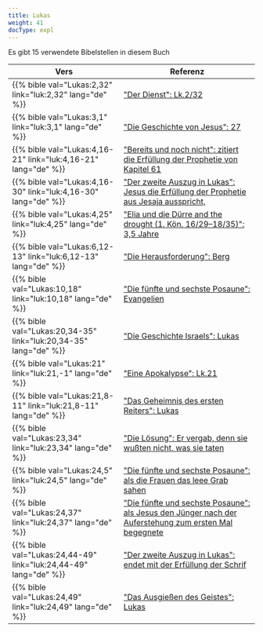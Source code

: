 ```yaml
---
title: Lukas
weight: 41
docType: expl
---
```


Es gibt 15 verwendete Bibelstellen in diesem Buch

| Vers | Referenz |
|-------|-----------|
| {{% bible val="Lukas:2,32" link="luk:2,32" lang="de" %}} | ["Der Dienst": Lk.2/32](/expl/../expl/background/israel/the-church-is-part-of-israel#05d4) |
| {{% bible val="Lukas:3,1" link="luk:3,1" lang="de" %}} | ["Die Geschichte von Jesus": 27](/expl/../expl/bible/daniel/the-70-year-weeks#abfc) |
| {{% bible val="Lukas:4,16-21" link="luk:4,16-21" lang="de" %}} | ["Bereits und noch nicht": zitiert die Erfüllung der Prophetie von Kapitel 61](/expl/../expl/background/israel/jesus-and-the-covenant#5788) |
| {{% bible val="Lukas:4,16-30" link="luk:4,16-30" lang="de" %}} | ["Der zweite Auszug in Lukas": Jesus die Erfüllung der Prophetie aus Jesaja ausspricht,](/expl/../expl/background/israel/the-second-exodus#f2e1) |
| {{% bible val="Lukas:4,25" link="luk:4,25" lang="de" %}} | ["Elia und die Dürre and the drought (1. Kön. 16/29–18/35)": 3,5 Jahre](/expl/../expl/bible/daniel/the-secret-of-the-3-5-years#2b28) |
| {{% bible val="Lukas:6,12-13" link="luk:6,12-13" lang="de" %}} | ["Die Herausforderung": Berg](/expl/../expl/background/israel/jesus-and-the-covenant#c232) |
| {{% bible val="Lukas:10,18" link="luk:10,18" lang="de" %}} | ["Die fünfte und sechste Posaune": Evangelien](/expl/../expl/content/trumpets/the-trumpets-in-revelation#813b) |
| {{% bible val="Lukas:20,34-35" link="luk:20,34-35" lang="de" %}} | ["Die Geschichte Israels": Lukas](/expl/../appl/topics/hero/who-rules-the-world#e6be) |
| {{% bible val="Lukas:21" link="luk:21,-1" lang="de" %}} | ["Eine Apokalypse": Lk.21](/expl/../expl/background/literature/the-book-of-revelation-how-to-read-it#1b13) |
| {{% bible val="Lukas:21,8-11" link="luk:21,8-11" lang="de" %}} | ["Das Geheimnis des ersten Reiters": Lukas](/expl/../expl/content/seals/the-mystery-of-the-four-horse-men#bdcd) |
| {{% bible val="Lukas:23,34" link="luk:23,34" lang="de" %}} | ["Die Lösung": Er vergab, denn sie wußten nicht, was sie taten](/expl/../expl/bible/daniel/the-son-of-man-and-the-remnant#bcd4) |
| {{% bible val="Lukas:24,5" link="luk:24,5" lang="de" %}} | ["Die fünfte und sechste Posaune": als die Frauen das leee Grab sahen](/expl/../expl/content/trumpets/the-trumpets-in-revelation#813b) |
| {{% bible val="Lukas:24,37" link="luk:24,37" lang="de" %}} | ["Die fünfte und sechste Posaune": als Jesus den Jünger nach der Auferstehung zum ersten Mal begegnete](/expl/../expl/content/trumpets/the-trumpets-in-revelation#813b) |
| {{% bible val="Lukas:24,44-49" link="luk:24,44-49" lang="de" %}} | ["Der zweite Auszug in Lukas": endet mit der Erfüllung der Schrif](/expl/../expl/background/israel/the-second-exodus#f2e1) |
| {{% bible val="Lukas:24,49" link="luk:24,49" lang="de" %}} | ["Das Ausgießen des Geistes": Lukas](/expl/../expl/background/israel/the-church-is-part-of-israel#e989) |
